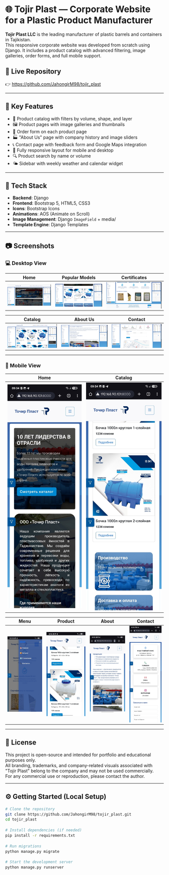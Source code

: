 # 🌐 Tojir Plast — Corporate Website for a Plastic Product Manufacturer

**Tojir Plast LLC** is the leading manufacturer of plastic barrels and containers in Tajikistan.  
This responsive corporate website was developed from scratch using Django. It includes a product catalog with advanced filtering, image galleries, order forms, and full mobile support.

## 🔗 Live Repository

👉 https://github.com/JahongirM98/tojir_plast

---

## 📌 Key Features

- 🛒 Product catalog with filters by volume, shape, and layer
- 🖼 Product pages with image galleries and thumbnails
- 📝 Order form on each product page
- 🏭 "About Us" page with company history and image sliders
- 📞 Contact page with feedback form and Google Maps integration
- 📱 Fully responsive layout for mobile and desktop
- 🔍 Product search by name or volume
- 🌤 Sidebar with weekly weather and calendar widget

---

## 🧰 Tech Stack

- **Backend**: Django
- **Frontend**: Bootstrap 5, HTML5, CSS3
- **Icons**: Bootstrap Icons
- **Animations**: AOS (Animate on Scroll)
- **Image Management**: Django `ImageField` + media/
- **Template Engine**: Django Templates

---

## 📷 Screenshots

### 💻 Desktop View

| Home | Popular Models | Certificates |
|------|----------------|--------------|
| ![](static/images/readme/home.jpg) | ![](static/images/readme/models.jpg) | ![](static/images/readme/certs.jpg) |

| Catalog | About Us | Contact |
|---------|----------|---------|
| ![](static/images/readme/catalog.jpg) | ![](static/images/readme/about.jpg) | ![](static/images/readme/contacts.jpg) |

---

### 📱 Mobile View

| Home | Catalog |
|------|---------|
| ![](static/images/readme/mob_home.jpg) | ![](static/images/readme/mob_catalog.jpg) |

| Menu | Product | About | Contact |
|------|---------|-------|---------|
| ![](static/images/readme/mob_menu.jpg) | ![](static/images/readme/mob_product.jpg) | ![](static/images/readme/mob_about.jpg) | ![](static/images/readme/mob_contacts.jpg) |


---

## 📄 License

This project is open-source and intended for portfolio and educational purposes only.  
All branding, trademarks, and company-related visuals associated with "Tojir Plast" belong to the company and may not be used commercially.  
For any commercial use or reproduction, please contact the author.

---

## ⚙️ Getting Started (Local Setup)

```bash
# Clone the repository
git clone https://github.com/JahongirM98/tojir_plast.git
cd tojir_plast

# Install dependencies (if needed)
pip install -r requirements.txt

# Run migrations
python manage.py migrate

# Start the development server
python manage.py runserver



